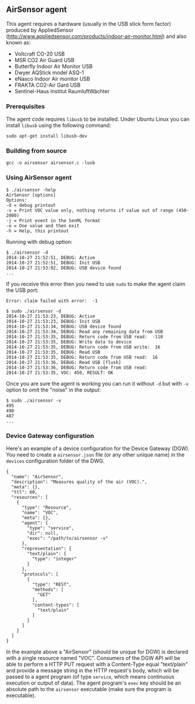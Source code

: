 ## AirSensor agent

This agent requires a hardware (usually in the USB stick form factor) produced by AppliedSensor (http://www.appliedsensor.com/products/indoor-air-monitor.html) and also known as:

* Voltcraft CO-20 USB
* MSR CO2 Air Guard USB
* Butterfly Indoor Air Monitor USB
* Dwyer AQStick model ASQ-1
* eNasco Indoor Air monitor USB
* FRAKTA CO2-Air Gard USB
* Sentinel-Haus Institut RaumluftWächter

### Prerequisites

The agent code requires `libusb` to be installed. Under Ubuntu Linux you can install `libusb` using the following command:

    sudo apt-get install libusb-dev

### Building from source

    gcc -o airsensor airsensor.c -lusb

### Using AirSensor agent

```
$ ./airsensor -help
AirSensor [options]
Options:
-d = debug printout
-v = Print VOC value only, nothing returns if value out of range (450-2000)
-j = Print event in the SenML format
-o = One value and then exit
-h = Help, this printout
```

Running with debug option:

    $ ./airsensor -d
    2014-10-27 21:52:51, DEBUG: Active
    2014-10-27 21:52:51, DEBUG: Init USB
    2014-10-27 21:53:02, DEBUG: USB device found
    ...

If you receive this error then you need to use `sudo` to make the agent claim the USB port:
    
    Error: claim failed with error:  -1

```
$ sudo ./airsensor -d
2014-10-27 21:53:23, DEBUG: Active
2014-10-27 21:53:23, DEBUG: Init USB
2014-10-27 21:53:34, DEBUG: USB device found
2014-10-27 21:53:34, DEBUG: Read any remaining data from USB
2014-10-27 21:53:35, DEBUG: Return code from USB read:  -110
2014-10-27 21:53:35, DEBUG: Write data to device
2014-10-27 21:53:35, DEBUG: Return code from USB write:  16
2014-10-27 21:53:35, DEBUG: Read USB
2014-10-27 21:53:35, DEBUG: Return code from USB read:  16
2014-10-27 21:53:36, DEBUG: Read USB [flush]
2014-10-27 21:53:36, DEBUG: Return code from USB read:
2014-10-27 21:53:35, VOC: 450, RESULT: OK
```

Once you are sure the agent is working you can run it without `-d` but with `-v` option to omit the "noise" in the output:

```
$ sudo ./airsensor -v
495
490
487
...
```


### Device Gateway configuration

Here's an example of a device configuration for the Device Gateway (DGW). You need to create a `airsensor.json` file (or any other unique name) in the `devices` configuration folder of the DWG.

    {
      "name": "AirSensor",
      "description": "Measures quality of the air (VOC).",
      "meta": {},
      "ttl": 60,
      "resources": [
        {
          "type": "Resource",
          "name": "VOC",
          "meta": {},
          "agent": {
            "type": "service",
            "dir": null,
            "exec": "/path/to/airsensor -v"
          },
          "representation": {
            "text/plain": {
              "type": "integer"
            }
          },
          "protocols": [
            {
              "type": "REST",
              "methods": [
                "GET"
              ],
              "content-types": [
                "text/plain"
              ]
            }
          ]
        }
      ]
    }

In the example above a "AirSensor" (should be unique for DGW) is declared with a single resource named "VOC". Consumers of the DGW API will be able to perform a HTTP PUT request with a Content-Type equal "text/plain" and provide a message string in the HTTP request's body, which will be passed to a agent program (of type `service`, which means continuous execution or output of data). The agent program's `exec` key should be an absolute path to the `airsensor` executable (make sure the program is executable).
